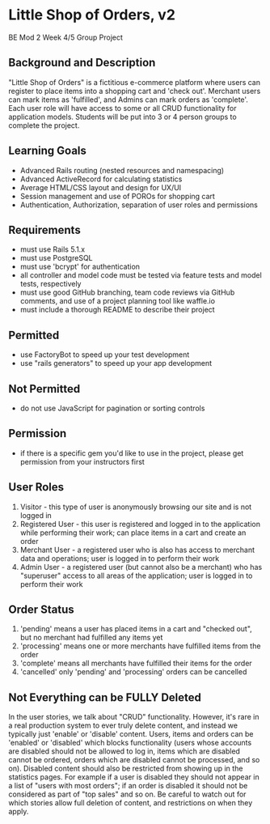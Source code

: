 # Little Shop of Orders, v2
BE Mod 2 Week 4/5 Group Project
## Background and Description
"Little Shop of Orders" is a fictitious e-commerce platform where users can register to place items into a shopping cart and 'check out'. Merchant users can mark items as 'fulfilled', and Admins can mark orders as 'complete'. Each user role will have access to some or all CRUD functionality for application models.
Students will be put into 3 or 4 person groups to complete the project.
## Learning Goals
- Advanced Rails routing (nested resources and namespacing)
- Advanced ActiveRecord for calculating statistics
- Average HTML/CSS layout and design for UX/UI
- Session management and use of POROs for shopping cart
- Authentication, Authorization, separation of user roles and permissions
## Requirements
- must use Rails 5.1.x
- must use PostgreSQL
- must use 'bcrypt' for authentication
- all controller and model code must be tested via feature tests and model tests, respectively
- must use good GitHub branching, team code reviews via GitHub comments, and use of a project planning tool like waffle.io
- must include a thorough README to describe their project
## Permitted
- use FactoryBot to speed up your test development
- use "rails generators" to speed up your app development
## Not Permitted
- do not use JavaScript for pagination or sorting controls
## Permission
- if there is a specific gem you'd like to use in the project, please get permission from your instructors first
## User Roles
1. Visitor - this type of user is anonymously browsing our site and is not logged in
2. Registered User - this user is registered and logged in to the application while performing their work; can place items in a cart and create an order
3. Merchant User - a registered user who is also has access to merchant data and operations; user is logged in to perform their work
4. Admin User - a registered user (but cannot also be a merchant) who has "superuser" access to all areas of the application; user is logged in to perform their work
## Order Status
1. 'pending' means a user has placed items in a cart and "checked out", but no merchant had fulfilled any items yet
2. 'processing' means one or more merchants have fulfilled items from the order
3. 'complete' means all merchants have fulfilled their items for the order
4. 'cancelled' only 'pending' and 'processing' orders can be cancelled
## Not Everything can be FULLY Deleted
In the user stories, we talk about "CRUD" functionality. However, it's rare in a real production system to ever truly delete content,
and instead we typically just 'enable' or 'disable' content. Users, items and orders can be 'enabled' or 'disabled' which blocks
functionality (users whose accounts are disabled should not be allowed to log in, items which are disabled cannot be ordered, orders
which are disabled cannot be processed, and so on).
Disabled content should also be restricted from showing up in the statistics pages. For example if a user is disabled they should not
appear in a list of "users with most orders"; if an order is disabled it should not be considered as part of "top sales" and so on.
Be careful to watch out for which stories allow full deletion of content, and restrictions on when they apply.